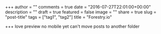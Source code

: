 +++
author = ""
comments = true
date = "2016-07-27T22:01:00+00:00"
description = ""
draft = true
featured = false
image = ""
share = true
slug = "post-title"
tags = ["tag1", "tag2"]
title = "Forestry.io"

+++
love preview
no mobile yet
can't move posts to another folder